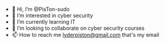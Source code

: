 - 👋 Hi, I’m @PisTon-sudo
- 👀 I’m interested in cyber security
- 🌱 I’m currently learning IT
- 💞️ I’m looking to collaborate on cyber security courses
- 📫 How to reach me lyderpiston@gmail.com that's my email

<!---
PisTon-sudo/PisTon-sudo is a ✨ special ✨ repository because its `README.md` (this file) appears on your GitHub profile.
You can click the Preview link to take a look at your changes.
--->

